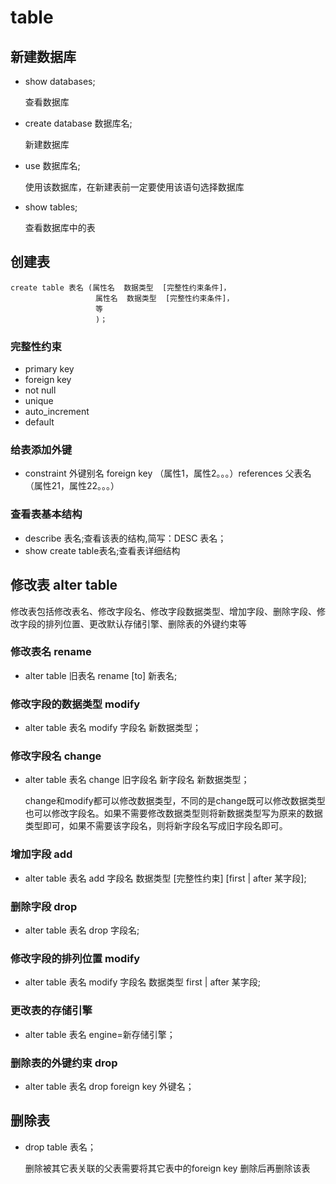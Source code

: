 # table

## 新建数据库

* show databases;

  查看数据库

* create database 数据库名;

  新建数据库
  
* use 数据库名;

  使用该数据库，在新建表前一定要使用该语句选择数据库

* show tables;

  查看数据库中的表

## 创建表

```MySQL
create table 表名 (属性名  数据类型  [完整性约束条件]，
                   属性名  数据类型  [完整性约束条件]，
                   等
                   )；
```

### 完整性约束

* primary key
* foreign key
* not null
* unique
* auto_increment
* default

### 给表添加外键

* constraint 外键别名 foreign key （属性1，属性2。。。）references 父表名（属性21，属性22。。。）

### 查看表基本结构

* describe 表名;查看该表的结构,简写：DESC 表名；
* show create table表名;查看表详细结构

## 修改表 alter table

修改表包括修改表名、修改字段名、修改字段数据类型、增加字段、删除字段、修改字段的排列位置、更改默认存储引擎、删除表的外键约束等

### 修改表名 rename

* alter table 旧表名 rename [to] 新表名;

### 修改字段的数据类型 modify

* alter table 表名 modify 字段名 新数据类型；

### 修改字段名 change

* alter table 表名 change 旧字段名 新字段名 新数据类型；

  change和modify都可以修改数据类型，不同的是change既可以修改数据类型也可以修改字段名。如果不需要修改数据类型则将新数据类型写为原来的数据类型即可，如果不需要该字段名，则将新字段名写成旧字段名即可。

### 增加字段 add

* alter table 表名 add 字段名 数据类型 [完整性约束] [first | after 某字段];

### 删除字段 drop

* alter table 表名 drop 字段名;

### 修改字段的排列位置 modify

* alter table 表名 modify 字段名 数据类型 first | after 某字段;

### 更改表的存储引擎

* alter table 表名 engine=新存储引擎；

### 删除表的外键约束 drop

* alter table 表名 drop foreign key 外键名；

## 删除表

* drop table 表名；

  删除被其它表关联的父表需要将其它表中的foreign key 删除后再删除该表